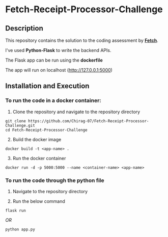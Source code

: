 # Fetch-Receipt-Processor-Challenge

## Description
This repository contains the solution to the coding assessment by **[Fetch](https://fetch.com/)**.

I've used **Python-Flask** to write the backend APIs.

The Flask app can be run using the **dockerfile**

The app will run on localhost (http://127.0.0.1:5000)

## Installation and Execution
### To run the code in a docker container:
1. Clone the repository and navigate to the repository directory
```
git clone https://github.com/Chirag-07/Fetch-Receipt-Processor-Challenge.git
cd Fetch-Receipt-Processor-Challenge
```
2. Build the docker image
```
docker build -t <app-name> .
```

3. Run the docker container
```
docker run -d -p 5000:5000 --name <container-name> <app-name>
```

### To run the code through the python file
1. Navigate to the repository directory

2. Run the below command
```
flask run
```
*OR*
```
python app.py
```
